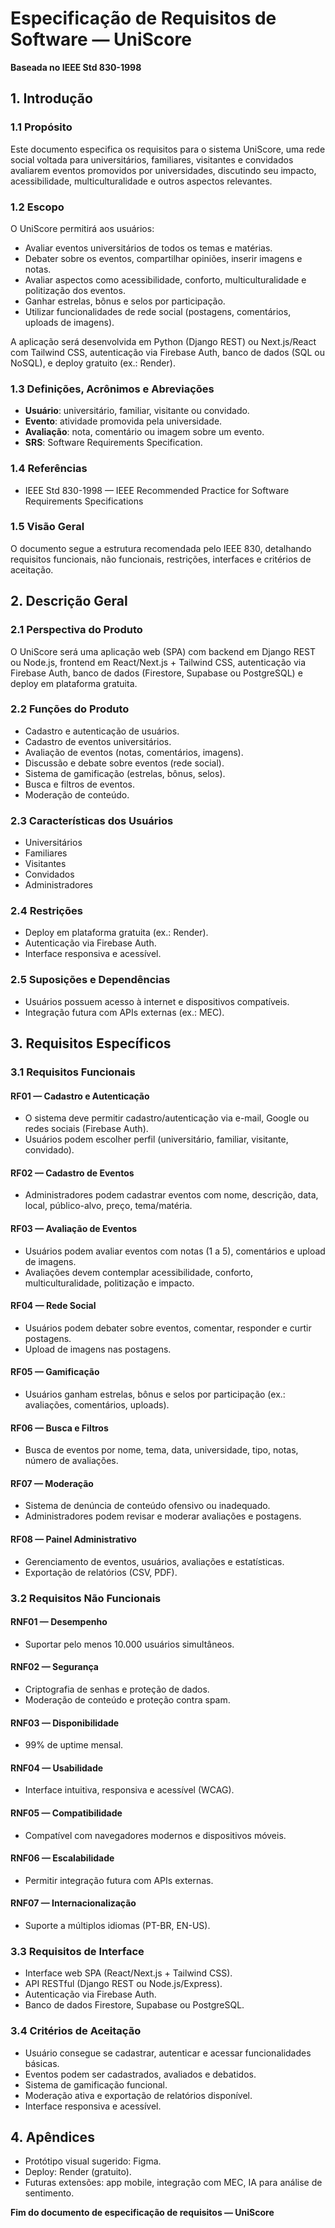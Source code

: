 # Especificação de Requisitos de Software — UniScore

**Baseada no IEEE Std 830-1998**

## 1. Introdução

### 1.1 Propósito

Este documento especifica os requisitos para o sistema UniScore, uma rede social voltada para universitários, familiares, visitantes e convidados avaliarem eventos promovidos por universidades, discutindo seu impacto, acessibilidade, multiculturalidade e outros aspectos relevantes.

### 1.2 Escopo

O UniScore permitirá aos usuários:

- Avaliar eventos universitários de todos os temas e matérias.
- Debater sobre os eventos, compartilhar opiniões, inserir imagens e notas.
- Avaliar aspectos como acessibilidade, conforto, multiculturalidade e politização dos eventos.
- Ganhar estrelas, bônus e selos por participação.
- Utilizar funcionalidades de rede social (postagens, comentários, uploads de imagens).

A aplicação será desenvolvida em Python (Django REST) ou Next.js/React com Tailwind CSS, autenticação via Firebase Auth, banco de dados (SQL ou NoSQL), e deploy gratuito (ex.: Render).

### 1.3 Definições, Acrônimos e Abreviações

- **Usuário**: universitário, familiar, visitante ou convidado.
- **Evento**: atividade promovida pela universidade.
- **Avaliação**: nota, comentário ou imagem sobre um evento.
- **SRS**: Software Requirements Specification.

### 1.4 Referências

- IEEE Std 830-1998 — IEEE Recommended Practice for Software Requirements Specifications

### 1.5 Visão Geral

O documento segue a estrutura recomendada pelo IEEE 830, detalhando requisitos funcionais, não funcionais, restrições, interfaces e critérios de aceitação.

## 2. Descrição Geral

### 2.1 Perspectiva do Produto

O UniScore será uma aplicação web (SPA) com backend em Django REST ou Node.js, frontend em React/Next.js + Tailwind CSS, autenticação via Firebase Auth, banco de dados (Firestore, Supabase ou PostgreSQL) e deploy em plataforma gratuita.

### 2.2 Funções do Produto

- Cadastro e autenticação de usuários.
- Cadastro de eventos universitários.
- Avaliação de eventos (notas, comentários, imagens).
- Discussão e debate sobre eventos (rede social).
- Sistema de gamificação (estrelas, bônus, selos).
- Busca e filtros de eventos.
- Moderação de conteúdo.

### 2.3 Características dos Usuários

- Universitários
- Familiares
- Visitantes
- Convidados
- Administradores

### 2.4 Restrições

- Deploy em plataforma gratuita (ex.: Render).
- Autenticação via Firebase Auth.
- Interface responsiva e acessível.

### 2.5 Suposições e Dependências

- Usuários possuem acesso à internet e dispositivos compatíveis.
- Integração futura com APIs externas (ex.: MEC).

## 3. Requisitos Específicos

### 3.1 Requisitos Funcionais

#### RF01 — Cadastro e Autenticação

- O sistema deve permitir cadastro/autenticação via e-mail, Google ou redes sociais (Firebase Auth).
- Usuários podem escolher perfil (universitário, familiar, visitante, convidado).

#### RF02 — Cadastro de Eventos

- Administradores podem cadastrar eventos com nome, descrição, data, local, público-alvo, preço, tema/matéria.

#### RF03 — Avaliação de Eventos

- Usuários podem avaliar eventos com notas (1 a 5), comentários e upload de imagens.
- Avaliações devem contemplar acessibilidade, conforto, multiculturalidade, politização e impacto.

#### RF04 — Rede Social

- Usuários podem debater sobre eventos, comentar, responder e curtir postagens.
- Upload de imagens nas postagens.

#### RF05 — Gamificação

- Usuários ganham estrelas, bônus e selos por participação (ex.: avaliações, comentários, uploads).

#### RF06 — Busca e Filtros

- Busca de eventos por nome, tema, data, universidade, tipo, notas, número de avaliações.

#### RF07 — Moderação

- Sistema de denúncia de conteúdo ofensivo ou inadequado.
- Administradores podem revisar e moderar avaliações e postagens.

#### RF08 — Painel Administrativo

- Gerenciamento de eventos, usuários, avaliações e estatísticas.
- Exportação de relatórios (CSV, PDF).

### 3.2 Requisitos Não Funcionais

#### RNF01 — Desempenho

- Suportar pelo menos 10.000 usuários simultâneos.

#### RNF02 — Segurança

- Criptografia de senhas e proteção de dados.
- Moderação de conteúdo e proteção contra spam.

#### RNF03 — Disponibilidade

- 99% de uptime mensal.

#### RNF04 — Usabilidade

- Interface intuitiva, responsiva e acessível (WCAG).

#### RNF05 — Compatibilidade

- Compatível com navegadores modernos e dispositivos móveis.

#### RNF06 — Escalabilidade

- Permitir integração futura com APIs externas.

#### RNF07 — Internacionalização

- Suporte a múltiplos idiomas (PT-BR, EN-US).

### 3.3 Requisitos de Interface

- Interface web SPA (React/Next.js + Tailwind CSS).
- API RESTful (Django REST ou Node.js/Express).
- Autenticação via Firebase Auth.
- Banco de dados Firestore, Supabase ou PostgreSQL.

### 3.4 Critérios de Aceitação

- Usuário consegue se cadastrar, autenticar e acessar funcionalidades básicas.
- Eventos podem ser cadastrados, avaliados e debatidos.
- Sistema de gamificação funcional.
- Moderação ativa e exportação de relatórios disponível.
- Interface responsiva e acessível.

## 4. Apêndices

- Protótipo visual sugerido: Figma.
- Deploy: Render (gratuito).
- Futuras extensões: app mobile, integração com MEC, IA para análise de sentimento.

**Fim do documento de especificação de requisitos — UniScore**

